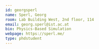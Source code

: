 ```yaml
---
id: georgsperl
name: Sperl, Georg
room: Lab Building West, 2nd floor, 114
email: georg.sperl@ist.ac.at
bio: Physics-Based Simulation
webpage: https://sperl.me/
type: phdstudent
---
```

